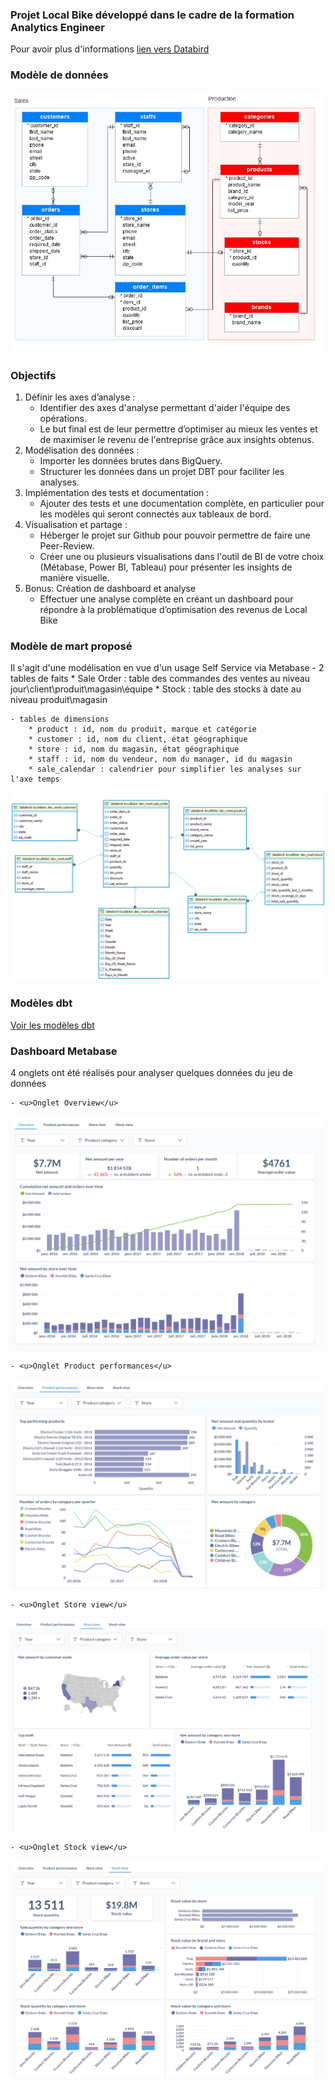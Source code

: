 
### Projet Local Bike développé dans le cadre de la formation Analytics Engineer

Pour avoir plus d'informations [lien vers Databird](https://www.data-bird.co/formation-data-engineer/analytics-engineer-databird-datagen)

### Modèle de données 

![Diagramme](images/source_data_model.png)

### Objectifs

1. Définir les axes d’analyse :
    - Identifier des axes d'analyse permettant d'aider l'équipe des opérations.
    - Le but final est de leur permettre d’optimiser au mieux les ventes et de
maximiser le revenu de l'entreprise grâce aux insights obtenus.
2. Modélisation des données :
    - Importer les données brutes dans BigQuery.
    - Structurer les données dans un projet DBT pour faciliter les analyses.
3. Implémentation des tests et documentation :
    - Ajouter des tests et une documentation complète, en particulier pour les modèles qui seront connectés aux tableaux de bord.
4. Visualisation et partage :
    - Héberger le projet sur Github pour pouvoir permettre de faire une Peer-Review.
    - Créer une ou plusieurs visualisations dans l'outil de BI de votre choix     (Métabase, Power BI, Tableau) pour présenter les insights de manière visuelle.
5. Bonus: Création de dashboard et analyse
    - Effectuer une analyse complète en créant un dashboard pour répondre à la problématique d’optimisation des revenus de Local Bike


### Modèle de mart proposé

Il s'agit d'une modélisation en vue d'un usage Self Service via Metabase
    - 2 tables de faits
        * Sale Order : table des commandes des ventes au niveau jour\client\produit\magasin\équipe
        * Stock : table des stocks à date au niveau produit\magasin
    
    - tables de dimensions
        * product : id, nom du produit, marque et catégorie
        * customer : id, nom du client, état géographique
        * store : id, nom du magasin, état géographique        
        * staff : id, nom du vendeur, nom du manager, id du magasin
        * sale_calendar : calendrier pour simplifier les analyses sur l'axe temps

![Diagramme](images/mart_data_model.png)

### Modèles dbt

[Voir les modèles dbt](target/index.html)


### Dashboard Metabase

4 onglets ont été réalisés pour analyser quelques données du jeu de données

    - <u>Onglet Overview</u>
![Diagramme](images/Metabase_Overview.png)

    - <u>Onglet Product performances</u>
![Diagramme](images/Metabase_Product_performances.png)

    - <u>Onglet Store view</u> 
![Diagramme](images/Metabase_Store_view.png)

    - <u>Onglet Stock view</u>
![Diagramme](images/Metabase_Stock_view.png)



